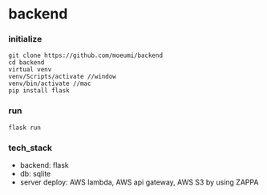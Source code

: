 # backend

### initialize
    git clone https://github.com/moeumi/backend
    cd backend
    virtual venv
    venv/Scripts/activate //window
    venv/bin/activate //mac
    pip install flask


### run
    flask run

### tech_stack
- backend: flask
- db: sqlite
- server deploy: AWS lambda, AWS api gateway, AWS S3 by using ZAPPA